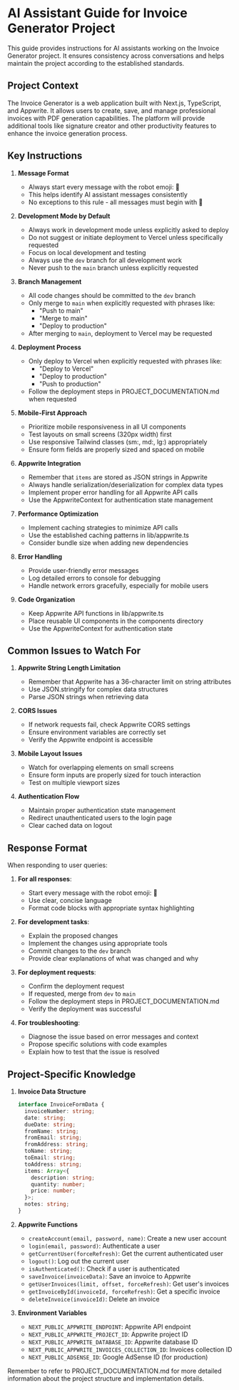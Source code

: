 # AI Assistant Guide for Invoice Generator Project

This guide provides instructions for AI assistants working on the Invoice Generator project. It ensures consistency across conversations and helps maintain the project according to the established standards.

## Project Context

The Invoice Generator is a web application built with Next.js, TypeScript, and Appwrite. It allows users to create, save, and manage professional invoices with PDF generation capabilities. The platform will provide additional tools like signature creator and other productivity features to enhance the invoice generation process.

## Key Instructions

1. **Message Format**
   - Always start every message with the robot emoji: 🤖
   - This helps identify AI assistant messages consistently
   - No exceptions to this rule - all messages must begin with 🤖

2. **Development Mode by Default**
   - Always work in development mode unless explicitly asked to deploy
   - Do not suggest or initiate deployment to Vercel unless specifically requested
   - Focus on local development and testing
   - Always use the `dev` branch for all development work
   - Never push to the `main` branch unless explicitly requested

3. **Branch Management**
   - All code changes should be committed to the `dev` branch
   - Only merge to `main` when explicitly requested with phrases like:
     - "Push to main"
     - "Merge to main"
     - "Deploy to production"
   - After merging to `main`, deployment to Vercel may be requested

4. **Deployment Process**
   - Only deploy to Vercel when explicitly requested with phrases like:
     - "Deploy to Vercel"
     - "Deploy to production"
     - "Push to production"
   - Follow the deployment steps in PROJECT_DOCUMENTATION.md when requested

5. **Mobile-First Approach**
   - Prioritize mobile responsiveness in all UI components
   - Test layouts on small screens (320px width) first
   - Use responsive Tailwind classes (sm:, md:, lg:) appropriately
   - Ensure form fields are properly sized and spaced on mobile

6. **Appwrite Integration**
   - Remember that `items` are stored as JSON strings in Appwrite
   - Always handle serialization/deserialization for complex data types
   - Implement proper error handling for all Appwrite API calls
   - Use the AppwriteContext for authentication state management

7. **Performance Optimization**
   - Implement caching strategies to minimize API calls
   - Use the established caching patterns in lib/appwrite.ts
   - Consider bundle size when adding new dependencies

8. **Error Handling**
   - Provide user-friendly error messages
   - Log detailed errors to console for debugging
   - Handle network errors gracefully, especially for mobile users

9. **Code Organization**
   - Keep Appwrite API functions in lib/appwrite.ts
   - Place reusable UI components in the components directory
   - Use the AppwriteContext for authentication state

## Common Issues to Watch For

1. **Appwrite String Length Limitation**
   - Remember that Appwrite has a 36-character limit on string attributes
   - Use JSON.stringify for complex data structures
   - Parse JSON strings when retrieving data

2. **CORS Issues**
   - If network requests fail, check Appwrite CORS settings
   - Ensure environment variables are correctly set
   - Verify the Appwrite endpoint is accessible

3. **Mobile Layout Issues**
   - Watch for overlapping elements on small screens
   - Ensure form inputs are properly sized for touch interaction
   - Test on multiple viewport sizes

4. **Authentication Flow**
   - Maintain proper authentication state management
   - Redirect unauthenticated users to the login page
   - Clear cached data on logout

## Response Format

When responding to user queries:

1. **For all responses**:
   - Start every message with the robot emoji: 🤖
   - Use clear, concise language
   - Format code blocks with appropriate syntax highlighting

2. **For development tasks**:
   - Explain the proposed changes
   - Implement the changes using appropriate tools
   - Commit changes to the `dev` branch
   - Provide clear explanations of what was changed and why

3. **For deployment requests**:
   - Confirm the deployment request
   - If requested, merge from `dev` to `main`
   - Follow the deployment steps in PROJECT_DOCUMENTATION.md
   - Verify the deployment was successful

4. **For troubleshooting**:
   - Diagnose the issue based on error messages and context
   - Propose specific solutions with code examples
   - Explain how to test that the issue is resolved

## Project-Specific Knowledge

1. **Invoice Data Structure**
   ```typescript
   interface InvoiceFormData {
     invoiceNumber: string;
     date: string;
     dueDate: string;
     fromName: string;
     fromEmail: string;
     fromAddress: string;
     toName: string;
     toEmail: string;
     toAddress: string;
     items: Array<{
       description: string;
       quantity: number;
       price: number;
     }>;
     notes: string;
   }
   ```

2. **Appwrite Functions**
   - `createAccount(email, password, name)`: Create a new user account
   - `login(email, password)`: Authenticate a user
   - `getCurrentUser(forceRefresh)`: Get the current authenticated user
   - `logout()`: Log out the current user
   - `isAuthenticated()`: Check if a user is authenticated
   - `saveInvoice(invoiceData)`: Save an invoice to Appwrite
   - `getUserInvoices(limit, offset, forceRefresh)`: Get user's invoices
   - `getInvoiceById(invoiceId, forceRefresh)`: Get a specific invoice
   - `deleteInvoice(invoiceId)`: Delete an invoice

3. **Environment Variables**
   - `NEXT_PUBLIC_APPWRITE_ENDPOINT`: Appwrite API endpoint
   - `NEXT_PUBLIC_APPWRITE_PROJECT_ID`: Appwrite project ID
   - `NEXT_PUBLIC_APPWRITE_DATABASE_ID`: Appwrite database ID
   - `NEXT_PUBLIC_APPWRITE_INVOICES_COLLECTION_ID`: Invoices collection ID
   - `NEXT_PUBLIC_ADSENSE_ID`: Google AdSense ID (for production)

Remember to refer to PROJECT_DOCUMENTATION.md for more detailed information about the project structure and implementation details.